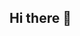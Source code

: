 ## Hi there 👋

<!--
**JesusBejar/JesusBejar** is a ✨ _special_ ✨ repository because its `README.md` (this file) appears on your GitHub profile.

👨🏻‍💻  About Me
💡  I like to explore new technologies and develop software solutions and quick hacks.
🎓  I'm currently studying Software Development at the Brigham Young University - Idaho.
🌱  I'm on track for learning more about MERN fullstack development and .NET fullstack development.
✍️  In my free time, I read books on philosophy and exercise.
✉️  You can shoot me an email at israelbejarii@gmail.com! I'll try to respond as soon as I can.
🇺🇸 I also speak english and spanish fluently (i'm still working on portuguese!)

<img alt="Night Coding" src="https://raw.githubusercontent.com/AVS1508/AVS1508/master/assets/Night-Coding.gif" align="right"/>

-->
